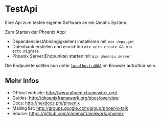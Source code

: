 # TestApi

Eine Api zum testen eigener Software an ein Qmatic System.

Zum Starten der Phoenix App:

  * Dependencies(Abhängigkeiten) installieren mit `mix deps.get`
  * Datenbank erstellen und einrichten `mix ecto.create && mix ecto.migrate`
  * Phoenix Server(Endpunkte) starten mit `mix phoenix.server`

Die Endpunkte sollten nun unter [`localhost:4000`](http://localhost:4000) im Browser aufrufbar sein.

## Mehr Infos

  * Official website: http://www.phoenixframework.org/
  * Guides: http://phoenixframework.org/docs/overview
  * Docs: http://hexdocs.pm/phoenix
  * Mailing list: http://groups.google.com/group/phoenix-talk
  * Source: https://github.com/phoenixframework/phoenix
